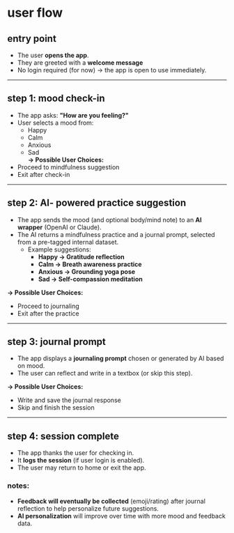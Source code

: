 # user flow

## entry point
- The user **opens the app**.
- They are greeted with a **welcome message**
- No login required (for now) → the app is open to use immediately.

---

## step 1: mood check-in
- The app asks: **"How are you feeling?"**
- User selects a mood from:  
  - Happy  
  - Calm  
  - Anxious  
  - Sad  
**→ Possible User Choices:**
- Proceed to mindfulness suggestion  
- Exit after check-in  

---

## step 2: AI- powered practice suggestion
- The app sends the mood (and optional body/mind note) to an **AI wrapper** (OpenAI or Claude).
- The AI returns a mindfulness practice and a journal prompt, selected from a pre-tagged internal dataset.
  - Example suggestions:  
    - **Happy → Gratitude reflection**  
    - **Calm → Breath awareness practice**  
    - **Anxious → Grounding yoga pose**  
    - **Sad → Self-compassion meditation**  
    
**→ Possible User Choices:**
- Proceed to journaling  
- Exit after the practice  

---

## step 3: journal prompt
- The app displays a **journaling prompt** chosen or generated by AI based on mood.
- The user can reflect and write in a textbox (or skip this step).

**→ Possible User Choices:**
- Write and save the journal response  
- Skip and finish the session  

---

## step 4: session complete
- The app thanks the user for checking in.
- It **logs the session** (if user login is enabled).
- The user may return to home or exit the app.

### notes:
- **Feedback will eventually be collected** (emoji/rating) after journal reflection to help personalize future suggestions.
- **AI personalization** will improve over time with more mood and feedback data.

